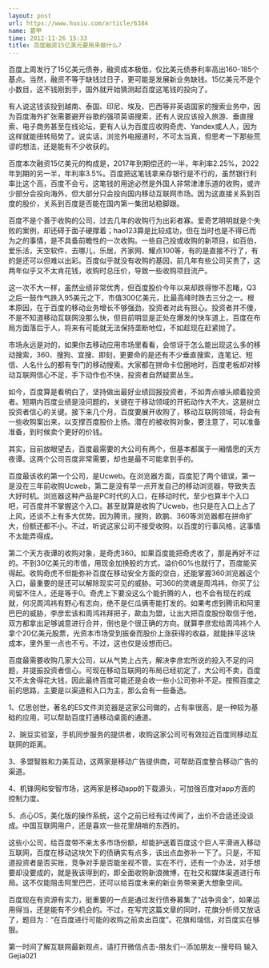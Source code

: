 ```yaml
---
layout: post
url: https://www.huxiu.com/article/6384
name: 葛甲
time: 2012-11-26 15:33
title: 百度融资15亿美元要用来做什么?
---
```

百度上周发行了15亿美元债券，融资成本极低，仅比美元债券利率高出160-185个基点。当然，融资不等于缺钱过日子，更可能是发展新业务缺钱。15亿美元不是个小数目，这不钱刚到手，国外就开始猜测起百度这笔钱的投向了。

有人说这钱该投到越南、泰国、印尼、埃及、巴西等非英语国家的搜索业务中，因为百度海外扩张需要避开谷歌的强项英语搜索，还有人说应该投入旅游、垂直搜索、电子商务甚至在线论坛，更有人认为百度应收购奇虎、Yandex或人人，因为这样就能扭转局势了。说实话，浏览外电报道时，不可太当真，但思考一下那些荒谬的想法，还是能有不少收获的。

百度本次融资15亿美元的构成是，2017年到期偿还的一半，年利率2.25%，2022年到期的另一半，年利率3.5%。百度把这笔钱拿来存银行是不行的，虽然银行利率比这个高，百度不会亏。这笔钱的用途必然是外国人非常津津乐道的收购，或许少部分会投向海外，但大部分只会投向国内移动互联网市场。因为这直接关系到百度的股价，关系到百度是否能在国内第一集团站稳脚跟。

百度不是个善于收购的公司，过去几年的收购行为出彩者寡。爱奇艺明明就是个失败的案例，却还碍于面子硬撑着；hao123算是比较成功，但在当时也是不得已而为之的事情，是不具备前瞻性的一次收购。一些自己投或收购的新项目，如百伯，爱乐活，天空软件、去哪儿，乐居，齐家网、耀点100等，有的是直接不行了，有的是还可以但难以出彩。百度似乎就没有收购的基因，前几年有些公司买贵了，这两年似乎又不太肯花钱，收购时总压价，导致一些收购项目流产。

这一次不大一样，虽然业绩非常优秀，但百度股价今年以来却跌得惨不忍睹，Q3之后一鼓作气跌入95美元之下，市值300亿美元，比最高峰时跌去三分之一。根本原因，在于百度的移动业务增长不够强劲，投资者对此有担心。投资者并不傻，不是不知道移动互联网没那么快，但目前明显是正处在爆发的快车道上，百度在布局方面落后于人，将来有可能就无法保持垄断地位，不如趁现在赶紧抛了。

市场永远是对的，如果你去移动应用市场里看看，会惊讶于怎么能出现这么多的移动搜索，360、搜狗、宜搜、即刻，更要命的是还有不少垂直搜索，连笔记、短信、人名什么的都有专门的移动搜索。大家都在拼命卡位圈地时，百度老板却对移动互联网信心不足，手下动作也不快，投资者自然疑窦丛生。

如今，百度算是看明白了，坚持做出最好业绩回报投资者，不如弄点噱头顺着投资者。短期内百度业绩是没问题的，关键在于移动领域的开拓动作大不大，这是树立投资者信心的关键。接下来几个月，百度要展开收购了，移动互联网领域，将会有一些收购案出来，以支撑百度股价上扬。潜在的被收购对象，要注意了，可以准备准备，到时候卖个更好的价钱。

其实，目前放眼望去，百度最需要的大公司有两个，但基本都属于一厢情愿的天方夜谭。这两个公司百度非常需要，却也是最不可能拿到手的。

百度最该收的第一个公司，是Ucweb。在浏览器方面，百度犯了两个错误，第一是没在三年前收购Ucweb，第二是没有早一点开发自己的移动浏览器，导致失去大好时机。浏览器这种产品是PC时代的入口，在移动时代，至少也算半个入口吧，可百度并不掌握这个入口。甚至就算是收购了Ucweb，也只是在入口上占了上风，还谈不上有多大优势。因为腾讯，搜狗，欧鹏、360等浏览器都在拼命扩大，份额还都不小。不过，听说这家公司不接受收购，以百度的行事风格，这事情不太能弄得成。

第二个天方夜谭的收购对象，是奇虎360。如果百度能把奇虎收了，那是再好不过的。不到30亿美元的市值，用现金加换股的方式，溢价60%也就行了，百度能买得起。收购奇虎不但能弥补百度在移动安全方面的空白，还能掌握360浏览器这个入口，最重要的是还可以解除现实可见的威胁。可360的灵魂是周鸿祎，你买了公司留不住人，还是等于0。奇虎上下要没这么个能折腾的人，也不会有现在的成就，何况周鸿祎有野心有志向，绝不是仨瓜俩枣能打发的。如果考虑到腾讯和阿里巴巴的威胁，李彦宏该和周鸿祎拜把子，歃血为盟，让出大把百度股份取信于他，双方都拿出足够诚意进行合并，倒也是个很正确的方向。就算李彦宏给周鸿祎个人拿个20亿美元股票，光资本市场受到振奋而股价上涨获得的收益，就能抹平这块成本，里外里一点也不亏。不过，这也仅是设想而已。

百度最需要收购几家大公司，以从气势上占先，解决李彦宏所说的投入不足的问题，并提振投资者信心。可现在移动互联网的布局已经初定了，大公司不卖，百度又不太舍得花大钱，因此最终百度可能还是会收一些小公司弥补不足。按照百度之前的思路，主要是以渠道和入口为主，那么会有一些备选。

1、亿思创世，著名的ES文件浏览器是这家公司做的，占有率很高，是一种较为基础的应用，可以帮助百度打通移动桌面的通道。

2、豌豆实验室，手机同步服务的提供者，收购这家公司可有效拉近百度同移动互联网的距离。

3、多盟智胜和力美互动，这两家是移动广告提供商，可帮助百度整合移动广告的渠道。

4、机锋网和安智市场，这两家是移动app的下载源头，可加强百度对app方面的控制力度。

5、点心OS，美化版的操作系统，这个之前已经有过传闻了，出价不合适还没谈成。中国互联网用户，还是喜欢一些花里胡哨的东西的。

这些小公司，给百度带不来太多市场份额，却能护送着百度这个巨人平滑进入移动互联网，百度在移动这块欠下的债确实有点多，该出点血弥补一下了。只是，不知道投资者是否买账，竞争对手是否能坐视不管。实在不行，还有一个办法，对手想要却没要成的，就是我该得到的，即全面收购新浪微博，在社交和媒体渠道进行布局。这不仅能阻击阿里巴巴，还可以给百度未来的新业务带来更大想象空间。

百度现在有资源有实力，挺重要的一点是通过发行债券募集了“战争资金”，如果运用得当，还是能有不少机会的。不过，在写完这篇文章的同时，花旗分析师又放话了，题目为：“在百度进行可能的收购之前卖出百度”。花旗和瑞信，对百度实在够狠。

第一时间了解互联网最新观点，请打开微信点击-朋友们--添加朋友--搜号码 输入Gejia021

